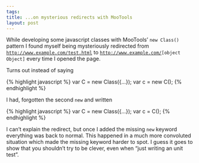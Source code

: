 ```yaml
--- 
tags: 
title: ...on mysterious redirects with MooTools
layout: post
---
```

<p>While developing some javascript classes with MooTools&#8217; <code>new Class()</code> pattern I found myself being mysteriously redirected from <code><a href="http://www.example.com/test.html">http://www.example.com/test.html</a></code> to <code><a href="http://www.example.com/">http://www.example.com/</a>[object Object]</code> every time I opened the page.</p>
<p>Turns out instead of saying</p>
{% highlight javascript %}
  var C = new Class({...});
  var c = new C();
{% endhighlight %}
<p>I had, forgotten the second <code>new</code> and written</p>
{% highlight javascript %}
  var C = new Class({...});
  var c = C();
{% endhighlight %}
<p>I can&#8217;t explain the redirect, but once I added the missing <code>new</code> keyword everything was back to normal. This happened in a much more convoluted situation which made the missing keyword harder to spot. I guess it goes to show that you shouldn&#8217;t try to be clever, even when &#8220;just writing an unit test&#8221;.</p>

